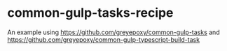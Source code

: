 # common-gulp-tasks-recipe
An example using https://github.com/greyepoxy/common-gulp-tasks and https://github.com/greyepoxy/common-gulp-typescript-build-task
